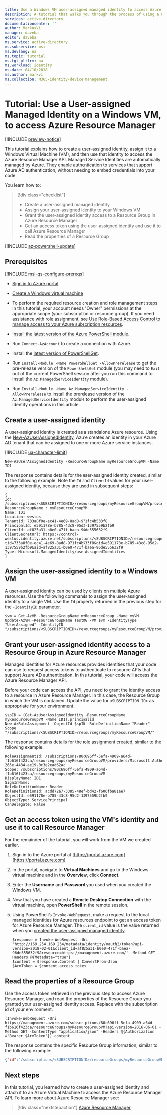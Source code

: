 ```yaml
---
title: Use a Windows VM user-assigned managed identity to access Azure Resource Manager
description: A tutorial that walks you through the process of using a user-assigned managed identity on a Windows VM, to access Azure Resource Manager.
services: active-directory
documentationcenter: ''
author: MarkusVi
manager: daveba
editor: daveba
ms.service: active-directory
ms.subservice: msi
ms.devlang: na
ms.topic: tutorial
ms.tgt_pltfrm: na
ms.workload: identity
ms.date: 04/10/2018
ms.author: markvi
ms.collection: M365-identity-device-management
---
```


# Tutorial: Use a User-assigned Managed Identity on a Windows VM, to access Azure Resource Manager

[!INCLUDE [preview-notice](~/includes/active-directory-msi-preview-notice-ua.md)]

This tutorial explains how to create a user-assigned identity, assign it to a Windows Virtual Machine (VM), and then use that identity to access the Azure Resource Manager API. Managed Service Identities are automatically managed by Azure. They enable authentication to services that support Azure AD authentication, without needing to embed credentials into your code. 

You learn how to:

> [!div class="checklist"]
> * Create a user-assigned managed identity
> * Assign your user-assigned identity to your Windows VM
> * Grant the user-assigned identity access to a Resource Group in Azure Resource Manager 
> * Get an access token using the user-assigned identity and use it to call Azure Resource Manager 
> * Read the properties of a Resource Group

[!INCLUDE [az-powershell-update](../../../includes/updated-for-az.md)]

## Prerequisites

[!INCLUDE [msi-qs-configure-prereqs](../../../includes/active-directory-msi-qs-configure-prereqs.md)]

- [Sign in to Azure portal](https://portal.azure.com)

- [Create a Windows virtual machine](/azure/virtual-machines/windows/quick-create-portal)

- To perform the required resource creation and role management steps in this tutorial, your account needs "Owner" permissions at the appropriate scope (your subscription or resource group). If you need assistance with role assignment, see [Use Role-Based Access Control to manage access to your Azure subscription resources](/azure/role-based-access-control/role-assignments-portal).
- [Install the latest version of the Azure PowerShell module](/powershell/azure/install-az-ps). 
- Run `Connect-AzAccount` to create a connection with Azure.
- Install the [latest version of PowerShellGet](/powershell/gallery/installing-psget#for-systems-with-powershell-50-or-newer-you-can-install-the-latest-powershellget).
- Run `Install-Module -Name PowerShellGet -AllowPrerelease` to get the pre-release version of the `PowerShellGet` module (you may need to `Exit` out of the current PowerShell session after you run this command to install the `Az.ManagedServiceIdentity` module).
- Run `Install-Module -Name Az.ManagedServiceIdentity -AllowPrerelease` to install the prerelease version of the `Az.ManagedServiceIdentity` module to perform the user-assigned identity operations in this article.

## Create a user-assigned identity

A user-assigned identity is created as a standalone Azure resource. Using the [New-AzUserAssignedIdentity](/powershell/module/az.managedserviceidentity/get-azuserassignedidentity),  Azure creates an identity in your Azure AD tenant that can be assigned to one or more Azure service instances.

[!INCLUDE [ua-character-limit](~/includes/managed-identity-ua-character-limits.md)]

```azurepowershell-interactive
New-AzUserAssignedIdentity -ResourceGroupName myResourceGroupVM -Name ID1
```

The response contains details for the user-assigned identity created, similar to the following example. Note the `Id` and `ClientId` values for your user-assigned identity, because they are used in subsequent steps:

```azurepowershell
{
Id: /subscriptions/<SUBSCRIPTIONID>/resourcegroups/myResourceGroupVM/providers/Microsoft.ManagedIdentity/userAssignedIdentities/ID1
ResourceGroupName : myResourceGroupVM
Name: ID1
Location: westus
TenantId: 733a8f0e-ec41-4e69-8ad8-971fc4b533f8
PrincipalId: e591178e-b785-43c8-95d2-1397559b2fb9
ClientId: af825a31-b0e0-471f-baea-96de555632f9
ClientSecretUrl: https://control-westus.identity.azure.net/subscriptions/<SUBSCRIPTIONID>/resourcegroups/myResourceGroupVM/providers/Microsoft.ManagedIdentity/userAssignedIdentities/ID1/credentials?tid=733a8f0e-ec41-4e69-8ad8-971fc4b533f8&oid=e591178e-b785-43c8-95d2-1397559b2fb9&aid=af825a31-b0e0-471f-baea-96de555632f9
Type: Microsoft.ManagedIdentity/userAssignedIdentities
}
```

## Assign the user-assigned identity to a Windows VM

A user-assigned identity can be used by clients on multiple Azure resources. Use the following commands to assign the user-assigned identity to a single VM. Use the `Id` property returned in the previous step for the `-IdentityID` parameter.

```azurepowershell-interactive
$vm = Get-AzVM -ResourceGroupName myResourceGroup -Name myVM
Update-AzVM -ResourceGroupName TestRG -VM $vm -IdentityType "UserAssigned" -IdentityID "/subscriptions/<SUBSCRIPTIONID>/resourcegroups/myResourceGroupVM/providers/Microsoft.ManagedIdentity/userAssignedIdentities/ID1"
```

## Grant your user-assigned identity access to a Resource Group in Azure Resource Manager 

Managed identities for Azure resources provides identities that your code can use to request access tokens to authenticate to resource APIs that support Azure AD authentication. In this tutorial, your code will access the Azure Resource Manager API. 

Before your code can access the API, you need to grant the identity access to a resource in Azure Resource Manager. In this case, the Resource Group in which the VM is contained. Update the value for `<SUBSCRIPTION ID>` as appropriate for your environment.

```azurepowershell-interactive
$spID = (Get-AzUserAssignedIdentity -ResourceGroupName myResourceGroupVM -Name ID1).principalid
New-AzRoleAssignment -ObjectId $spID -RoleDefinitionName "Reader" -Scope "/subscriptions/<SUBSCRIPTIONID>/resourcegroups/myResourceGroupVM/"
```

The response contains details for the role assignment created, similar to the following example:

```azurepowershell
RoleAssignmentId: /subscriptions/80c696ff-5efa-4909-a64d-f1b616f423ca/resourcegroups/myResourceGroupVM/providers/Microsoft.Authorization/roleAssignments/f9cc753d-265e-4434-ae19-0c3e2ead62ac
Scope: /subscriptions/80c696ff-5efa-4909-a64d-f1b616f423ca/resourcegroups/myResourceGroupVM
DisplayName: ID1
SignInName:
RoleDefinitionName: Reader
RoleDefinitionId: acdd72a7-3385-48ef-bd42-f606fba81ae7
ObjectId: e591178e-b785-43c8-95d2-1397559b2fb9
ObjectType: ServicePrincipal
CanDelegate: False
```

## Get an access token using the VM's identity and use it to call Resource Manager 

For the remainder of the tutorial, you will work from the VM we created earlier.

1. Sign in to the Azure portal at [https://portal.azure.com](https://portal.azure.com)

2. In the portal, navigate to **Virtual Machines** and go to the Windows virtual machine and in the **Overview**, click **Connect**.

3. Enter the **Username** and **Password** you used when you created the Windows VM.

4. Now that you have created a **Remote Desktop Connection** with the virtual machine, open **PowerShell** in the remote session.

5. Using PowerShell’s `Invoke-WebRequest`, make a request to the local managed identities for Azure resources endpoint to get an access token for Azure Resource Manager.  The `client_id` value is the value returned when you [created the user-assigned managed identity](#create-a-user-assigned-identity).

    ```azurepowershell
    $response = Invoke-WebRequest -Uri 'http://169.254.169.254/metadata/identity/oauth2/token?api-version=2018-02-01&client_id=af825a31-b0e0-471f-baea-96de555632f9&resource=https://management.azure.com/' -Method GET -Headers @{Metadata="true"}
    $content = $response.Content | ConvertFrom-Json
    $ArmToken = $content.access_token
    ```

## Read the properties of a Resource Group

Use the access token retrieved in the previous step to access Azure Resource Manager, and read the properties of the Resource Group you granted your user-assigned identity access. Replace <SUBSCRIPTION ID> with the subscription id of your environment.

```azurepowershell
(Invoke-WebRequest -Uri https://management.azure.com/subscriptions/80c696ff-5efa-4909-a64d-f1b616f423ca/resourceGroups/myResourceGroupVM?api-version=2016-06-01 -Method GET -ContentType "application/json" -Headers @{Authorization ="Bearer $ArmToken"}).content
```
The response contains the specific Resource Group information, similar to the following example:

```json
{"id":"/subscriptions/<SUBSCRIPTIONID>/resourceGroups/myResourceGroupVM","name":"myResourceGroupVM","location":"eastus","properties":{"provisioningState":"Succeeded"}}
```

## Next steps

In this tutorial, you learned how to create a user-assigned identity and attach it to an Azure Virtual Machine to access the Azure Resource Manager API.  To learn more about Azure Resource Manager see:

> [!div class="nextstepaction"]
>[Azure Resource Manager](/azure/azure-resource-manager/resource-group-overview)
